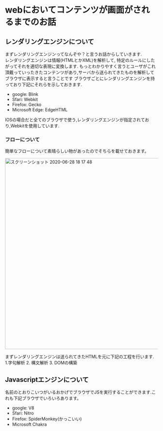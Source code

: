# webにおいてコンテンツが画面がされるまでのお話

## レンダリングエンジンについて
まずレンダリングエンジンってなんぞや？と言うお話からしていきます.  
レンダリングエンジンは情報(HTMLとかXML)を解析して, 特定のルールにしたがってそれを適切な表現に変換します.
もっとわかりやすく言うとユーザがこれ頂戴っていったきたコンテンツがあり,サーバから送られてきたものを解析してブラウザに表示すると言うことです
ブラウザごとにレンダリングエンジンを持っており下記にそれらを示しておきます.
- google: Blink
- Sfari: Webkit
- Firefox: Gecko
- Microsoft Edge: EdgeHTML


IOSの場合だと全てのブラウザで使う,レンダリングエンジンが指定されており,Webkitを使用しています.

### フローについて
簡単なフローについて素晴らしい物があったのでそちらを載せておきます。

<img width="629" alt="スクリーンショット 2020-06-28 18 17 48" src="https://user-images.githubusercontent.com/56505469/85943562-c66ea280-b96b-11ea-981d-7ca99962ae71.png">

まずレンダリングエンジンは送られてきたHTMLを元に下記の工程を行います.
1.字句解析
2. 構文解析
3. DOMの構築

## Javascriptエンジンについて
 名前のとおりこいつがいるおかげでブラウザでJSを実行することができます.これも下記ブラウザでいろいろあります。
- google: V8
- Sfari: Nitro
- Firefox: SpiderMonkey(かっこいい)
- Microsoft Chakra
